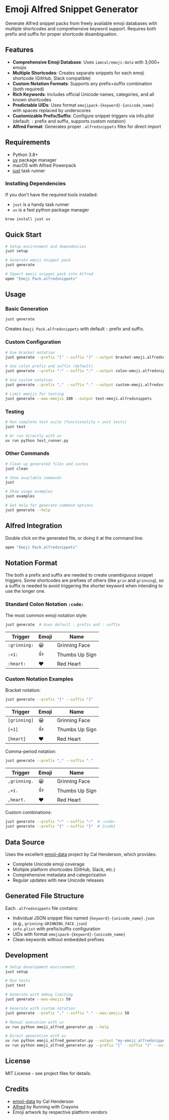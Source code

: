 # Emoji Alfred Snippet Generator

Generate Alfred snippet packs from freely available emoji databases with multiple shortcodes and comprehensive keyword support. Requires both prefix and suffix for proper shortcode disambiguation.

## Features

- **Comprehensive Emoji Database**: Uses `iamcal/emoji-data` with 3,000+ emojis
- **Multiple Shortcodes**: Creates separate snippets for each emoji shortcode (GitHub, Slack compatible)
- **Custom Notation Formats**: Supports any prefix+suffix combination (both required)
- **Rich Keywords**: Includes official Unicode names, categories, and all known shortcodes
- **Predictable UIDs**: Uses format `emojipack-{keyword}-{unicode_name}` with spaces replaced by underscores
- **Customizable Prefix/Suffix**: Configure snippet triggers via info.plist (default: `:` prefix and suffix, supports custom notation)
- **Alfred Format**: Generates proper `.alfredsnippets` files for direct import

## Requirements

- Python 3.8+
- [uv](https://github.com/astral-sh/uv) package manager
- macOS with Alfred Powerpack
- [just](https://github.com/casey/just) task runner

### Installing Dependencies

If you don't have the required tools installed:

  - `just` is a handy task runner
  - `uv` is a fast python package manager

```bash
brew install just uv
```

## Quick Start

```bash
# Setup environment and dependencies
just setup

# Generate emoji snippet pack
just generate

# Import emoji snippet pack into Alfred
open "Emoji Pack.alfredsnippets"
```

## Usage

### Basic Generation

```bash
just generate
```

Creates `Emoji Pack.alfredsnippets` with default `:` prefix and suffix.

### Custom Configuration

```bash
# Use bracket notation
just generate --prefix "[" --suffix "]" --output bracket-emoji.alfredsnippets

# Use colon prefix and suffix (default)
just generate --prefix ":" --suffix ":" --output colon-emoji.alfredsnippets

# Use custom notation
just generate --prefix "," --suffix "." --output custom-emoji.alfredsnippets

# Limit emojis for testing
just generate --max-emojis 100 --output test-emoji.alfredsnippets
```

### Testing

```bash
# Run complete test suite (functionality + unit tests)
just test

# Or run directly with uv
uv run python test_runner.py
```

### Other Commands

```bash
# Clean up generated files and caches
just clean

# Show available commands
just

# Show usage examples
just examples

# Get help for generate command options
just generate --help
```

## Alfred Integration

Double click on the generated file, or doing it at the command line:

```bash
open "Emoji Pack.alfredsnippets"
```

## Notation Format

The both a prefix and suffix are needed to create unambiguous snippet triggers.
Some shortcodes are prefixes of others (like `grin` and `grinning`), so a
suffix is needed to avoid triggering the shorter keyword when intending to use
the longer one.

### Standard Colon Notation `:code:`

The most common emoji notation style:

```bash
just generate  # Uses default : prefix and : suffix
```

| Trigger      | Emoji | Name           |
| ------------ | ----- | -------------- |
| `:grinning:` | 😀    | Grinning Face  |
| `:+1:`       | 👍    | Thumbs Up Sign |
| `:heart:`    | ❤️    | Red Heart      |

### Custom Notation Examples

Bracket notation:

```bash
just generate --prefix "[" --suffix "]"
```

| Trigger      | Emoji | Name           |
| ------------ | ----- | -------------- |
| `[grinning]` | 😀    | Grinning Face  |
| `[+1]`       | 👍    | Thumbs Up Sign |
| `[heart]`    | ❤️    | Red Heart      |

Comma-period notation:

```bash
just generate --prefix "," --suffix "."
```

| Trigger      | Emoji | Name           |
| ------------ | ----- | -------------- |
| `,grinning.` | 😀    | Grinning Face  |
| `,+1.`       | 👍    | Thumbs Up Sign |
| `,heart.`    | ❤️    | Red Heart      |

Custom combinations:

```bash
just generate --prefix "~" --suffix "~"  # ~code~
just generate --prefix "{" --suffix "}"  # {code}
```

## Data Source

Uses the excellent [emoji-data](https://github.com/iamcal/emoji-data) project by Cal Henderson, which provides:

- Complete Unicode emoji coverage
- Multiple platform shortcodes (GitHub, Slack, etc.)
- Comprehensive metadata and categorization
- Regular updates with new Unicode releases

## Generated File Structure

Each `.alfredsnippets` file contains:

- Individual JSON snippet files named `{keyword}-{unicode_name}.json` (e.g., `grinning-GRINNING_FACE.json`)
- `info.plist` with prefix/suffix configuration
- UIDs with format `emojipack-{keyword}-{unicode_name}`
- Clean keywords without embedded prefixes

## Development

```bash
# Setup development environment
just setup

# Run tests
just test

# Generate with debug limiting
just generate --max-emojis 50

# Generate with custom notation
just generate --prefix "," --suffix "." --max-emojis 50

# Manual execution with uv
uv run python emoji_alfred_generator.py --help

# Direct generation with uv
uv run python emoji_alfred_generator.py --output "my-emoji.alfredsnippets"
uv run python emoji_alfred_generator.py --prefix "[" --suffix "]" --output "bracket-emoji.alfredsnippets"
```

## License

MIT License - see project files for details.

## Credits

- [emoji-data](https://github.com/iamcal/emoji-data) by Cal Henderson
- [Alfred](https://www.alfredapp.com/) by Running with Crayons
- Emoji artwork by respective platform vendors
